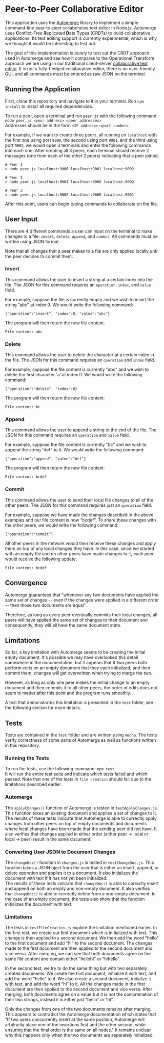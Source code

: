 # Peer-to-Peer Collaborative Editor

This application uses the [Automerge](https://github.com/automerge/automerge) library to implement a simple command-line peer-to-peer collaborative text editor in Node.js. Automerge uses **C**onflict-Free **R**eplicated **D**ata **T**ypes (CRDTs) to build collaborative applications. Its text editing support is currently experimental, which is why we thought it would be interesting to test out.

The goal of this implementation is purely to test out the CRDT approach used in Automerge and see how it compares to the Operational Transform approach we are using in our traditional client-server [collaborative text editor](https://github.com/Dabblr/Concurrent-Document-Editor). It is *not* a fully-fledged collaborative editor, there is no user-friendly GUI, and all commands must be entered as raw JSON on the terminal.

## Running the Application

First, clone this repository and navigate to it in your terminal. Run `npm install` to install all required dependencies.  

To run a peer, open a terminal and run `peer.js` with the following command `node peer.js <your address> <peer addresses>`   
Addresses should be in the form `<IP address>:<port number>`.

For example, if we want to create three peers, all running on `localhost` with the first one using port `9000`, the second using port `9001`, and the third using port `9002`, we would open 3 terminals and enter the following commands into each one. After creating all 3 peers, each terminal should receive 2 messages (one from each of the other 2 peers) indicating that a peer joined.

```
# Peer 1
> node peer.js localhost:9000 localhost:9001 localhost:9002
```

```
# Peer 2
> node peer.js localhost:9001 localhost:9000 localhost:9002
```


```
# Peer 3
> node peer.js localhost:9002 localhost:9000 localhost:9001
```

After this point, users can begin typing commands to collaborate on the file.

## User Input
There are 4 different commands a user can input on the terminal to make changes to a file: `insert`, `delete`, `append`, and `commit`. All commands must be written using JSON format.

Note that all changes that a peer makes to a file are only applied locally until the peer decides to commit them.

### Insert
This command allows the user to insert a string at a certain index into the file. The JSON for this command requires an `operation`, `index`, and `value` field. 

For example, suppose the file is currently empty and we wish to insert the string "abc" at index 0. We would write the following command: 
```
{"operation":"insert", "index":0, "value":"abc"}
```

The program will then return the new file content:
```
File content: abc
```

### Delete
This command allows the user to delete the character at a certain index in the file. The JSON for this command requires an `operation` and `index` field.

For example, suppose the file content is currently "abc" and we wish to delete the first character 'a' at index 0. We would write the following command:
```
{"operation":"delete", "index":0}
```

The program will then return the new file content:
```
File content: bc
```

### Append
This command allows the user to append a string to the end of the file. The JSON for this command requires an `operation` and `value` field. 

For example, suppose the file content is currently "bc" and we wish to append the string "def" to it. We would write the following command:
```
{"operation":"append", "value":"def"}
```

The program will then return the new file content:
```
File content: bcdef
```

### Commit
This command allows the user to send their local file changes to all of the other peers. The JSON for this command requires just an `operation` field. 

For example, suppose we have made the changes described in the above examples and our file content is now "bcdef". To share these changes with the other peers, we would write the following command:

```
{"operation":"commit"}
```

All other peers in the network would then receive these changes and apply them on top of any local changes they have. In this case, since we started with an empty file and no other peers have made changes to it, each peer would receive the following update:
```
File content: bcdef
``` 

## Convergence
Automerge guarantees that "whenever any two documents have applied the same set of changes -- even if the changes were applied in a different order -- then those two documents are equal". 

Therefore, as long as every peer eventually commits their local changes, all peers will have applied the same set of changes to their document and consequently, they will all have the same document state. 

## Limitations
So far, a key limitation with Automerge seems to be creating the initial empty document. It's possible we may have overlooked this detail somewhere in the documentation, but it appears that if two peers both perform edits on an empty document that they each initialized, and then commit them, changes will get overwritten when trying to merge the two.

However, as long as only one peer makes the initial change to an empty document and then commits it to all other peers, the order of edits does not seem to matter after this point and the program runs smoothly. 

A test that demonstrates this limitation is presented in the `test` folder, see the following section for more details.

## Tests
Tests are contained in the `test` folder and are written using `mocha`. The tests verify correctness of some parts of Automerge as well as functions written in this repository.

### Running the Tests
To run the tests, use the following command: `npm test`  
It will run the entire test suite and indicate which tests failed and which passed. Note that one of the tests in `file creation` should fail due to the limitations described earlier.

### Automerge
The `applyChanges()` function of Automerge is tested in `testApplyChanges.js`. This function takes an existing document and applies a set of changes to it.   
The results of these tests indicate that Automerge is able to correctly apply changes from other peers on top of empty documents and documents where local changes have been made that the sending peer did not have. It also verifies that changes applied in either order (either peer -> local or local -> peer) result in the same document.

### Converting User JSON to Document Changes
The `changeDoc()` function in `changes.js` is tested in `testChangeDoc.js`. This function takes a JSON oject from the user that is either an insert, append, or delete operation and applies it to a document. It also initializes the document with text if it has not yet been initialized.   
The results of these tests indicate that `changeDoc()` is able to correctly insert and append on both an empty and non-empty document. It also verifies that `changeDoc()` is able to correctly delete from a non-empty document. In the case of an empty document, the tests also show that the function initializes the document with text.

### Limitations
The tests in `testFileCreation.js` explore the limitation mentioned earlier. In the first test, we create our first document which is initialized with text. This change is then applied to a second document. We then add the word "hello" to the first document and add "hi" to the second document. The changes made to the first document are then applied to the second document and vice versa. After merging, we can see that both documents agree on the same file content and contain either "hellohi" or "hihello".

In the second test, we try to do the same thing but with two separately created documents. We create the first document, initialize it with text, and add the word "hello" to it. We also create a second document, initialize it with text, and add the word "hi" to it. All the changes made in the first document are then applied to the second document and vice versa. After merging, both documents agree on a value but it is not the concatenation of their two strings, instead it is either just "hello" or "hi". 

Only the changes from one of the two documents remains after merging. This appears to contradict the Automerge documentation which states that "If two users concurrently insert at the same position, Automerge will arbitrarily place one of the insertions first and the other second, while ensuring that the final order is the same on all nodes." It remains unclear why this happens only when the two documents are separately initialized.
